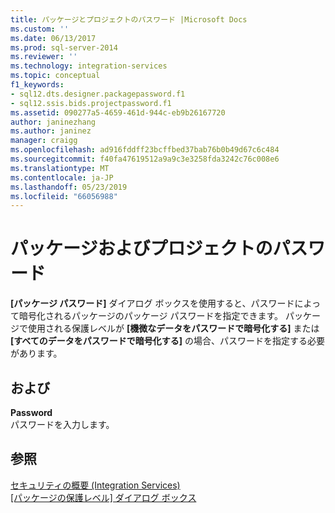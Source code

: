```yaml
---
title: パッケージとプロジェクトのパスワード |Microsoft Docs
ms.custom: ''
ms.date: 06/13/2017
ms.prod: sql-server-2014
ms.reviewer: ''
ms.technology: integration-services
ms.topic: conceptual
f1_keywords:
- sql12.dts.designer.packagepassword.f1
- sql12.ssis.bids.projectpassword.f1
ms.assetid: 090277a5-4659-461d-944c-eb9b26167720
author: janinezhang
ms.author: janinez
manager: craigg
ms.openlocfilehash: ad916fddff23bcffbed37bab76b0b49d67c6c484
ms.sourcegitcommit: f40fa47619512a9a9c3e3258fda3242c76c008e6
ms.translationtype: MT
ms.contentlocale: ja-JP
ms.lasthandoff: 05/23/2019
ms.locfileid: "66056988"
---
```

# <a name="package-and-project-password"></a>パッケージおよびプロジェクトのパスワード
  **[パッケージ パスワード]** ダイアログ ボックスを使用すると、パスワードによって暗号化されるパッケージのパッケージ パスワードを指定できます。 パッケージで使用される保護レベルが **[機微なデータをパスワードで暗号化する]** または **[すべてのデータをパスワードで暗号化する]** の場合、パスワードを指定する必要があります。  
  
## <a name="options"></a>および  
 **Password**  
 パスワードを入力します。  
  
## <a name="see-also"></a>参照  
 [セキュリティの概要 &#40;Integration Services&#41;](security/security-overview-integration-services.md)   
 [[パッケージの保護レベル] ダイアログ ボックス](../../2014/integration-services/package-and-project-protection-level-dialog-box.md)  
  
  
